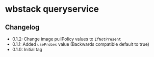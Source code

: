 # wbstack queryservice

## Changelog

- 0.1.2: Change image pullPolicy values to `IfNotPresent`
- 0.1.1: Added `useProbes` value (Backwards compatible default to true)
- 0.1.0: Initial tag

